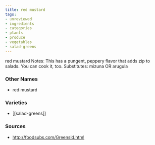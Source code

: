 ```yaml
---
title: red mustard
tags:
- unreviewed
- ingredients
- categories
- plants
- produce
- vegetables
- salad-greens
---
```

red mustard Notes: This has a pungent, peppery flavor that adds zip to salads. You can cook it, too. Substitutes: mizuna OR arugula

### Other Names

* red mustard

### Varieties

* [[salad-greens]]

### Sources
* http://foodsubs.com/Greensld.html

